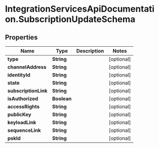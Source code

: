 # IntegrationServicesApiDocumentation.SubscriptionUpdateSchema

## Properties
Name | Type | Description | Notes
------------ | ------------- | ------------- | -------------
**type** | **String** |  | [optional] 
**channelAddress** | **String** |  | [optional] 
**identityId** | **String** |  | [optional] 
**state** | **String** |  | [optional] 
**subscriptionLink** | **String** |  | [optional] 
**isAuthorized** | **Boolean** |  | [optional] 
**accessRights** | **String** |  | [optional] 
**publicKey** | **String** |  | [optional] 
**keyloadLink** | **String** |  | [optional] 
**sequenceLink** | **String** |  | [optional] 
**pskId** | **String** |  | [optional] 
